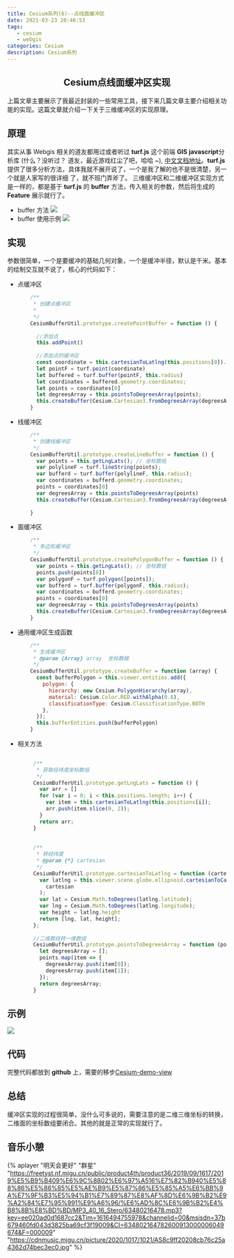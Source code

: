 ```yaml
---
title: Cesium系列(6)--点线面缓冲区
date: 2021-03-23 20:46:53
tags: 
   - cesium 
   - webgis 
categories: Cesium
description: Cesium系列
---
```


## <center>Cesium点线面缓冲区实现<center/>

上篇文章主要展示了我最近封装的一些常用工具，接下来几篇文章主要介绍相关功能的实现。这篇文章就介绍一下关于三维缓冲区的实现原理。

## 原理

其实从事 Webgis 相关的道友都用过或者听过 **turf.js** 这个前端 **GIS** **javascript**分析库 (什么？没听过？ 道友，最近游戏红尘了吧，哈哈
~), <a href='https://turfjs.fenxianglu.cn/category/' target="_blank" >中文文档地址</a>。**turf.js**  提供了很多分析方法，具体我就不展开说了，一个是我了解的也不是很清楚，另一个就是人家写的很详细
了，就不班门弄斧了。
三维缓冲区和二维缓冲区实现方式是一样的，都是基于 **turf.js** 的 **buffer** 方法，传入相关的参数，然后将生成的 **Feature** 展示就行了。

 - buffer 方法
  ![](1.png)
 - buffer 使用示例
  ![](2.png)

## 实现
参数很简单，一个是要缓冲的基础几何对象，一个是缓冲半径，默认是千米。基本的绘制交互就不说了，核心的代码如下：

 - 点缓冲区
   ```js
       /**
        * 创建点缓冲区
        * 
        */
       CesiumBufferUtil.prototype.createPointBuffer = function () {
       
         //添加点
         this.addPoint()
       
         //添加点的缓冲区
         const coordinate = this.cartesianToLatlng(this.positions[0]).slice(0, 2);
         let pointF = turf.point(coordinate)
         let buffered = turf.buffer(pointF, this.radius)
         let coordinates = buffered.geometry.coordinates;
         let points = coordinates[0]
         let degreesArray = this.pointsToDegreesArray(points);
         this.createBuffer(Cesium.Cartesian3.fromDegreesArray(degreesArray))
       }
   ```
 - 线缓冲区
   ```js
       /**
        * 创建线缓冲区
        */
       CesiumBufferUtil.prototype.createLineBuffer = function () {
         var points = this.getLngLats(); // 坐标数组
         var polylineF = turf.lineString(points);
         var bufferd = turf.buffer(polylineF, this.radius);
         var coordinates = bufferd.geometry.coordinates;
         points = coordinates[0]
         var degreesArray = this.pointsToDegreesArray(points)
         this.createBuffer(Cesium.Cartesian3.fromDegreesArray(degreesArray))
       
       }
   ```
 - 面缓冲区
   ```js
       /**
        * 多边形缓冲区
        */
       CesiumBufferUtil.prototype.createPolygonBuffer = function () {
         var points = this.getLngLats(); // 坐标数组
         points.push(points[0])
         var polygonF = turf.polygon([points]);
         var bufferd = turf.buffer(polygonF, this.radius);
         var coordinates = bufferd.geometry.coordinates;
         points = coordinates[0]
         var degreesArray = this.pointsToDegreesArray(points)
         this.createBuffer(Cesium.Cartesian3.fromDegreesArray(degreesArray))
       }
   ```
 - 通用缓冲区生成函数
   ```js
       /**
        * 生成缓冲区
        * @param {Array} array  坐标数据
        */
       CesiumBufferUtil.prototype.createBuffer = function (array) {
         const bufferPolygon = this.viewer.entities.add({
           polygon: {
             hierarchy: new Cesium.PolygonHierarchy(array),
             material: Cesium.Color.RED.withAlpha(0.6),
             classificationType: Cesium.ClassificationType.BOTH
           },
         });
         this.bufferEntities.push(bufferPolygon)
       }
   ```
 - 相关方法
   ```js
       
        /**
         * 获取经纬度坐标数组
         */
        CesiumBufferUtil.prototype.getLngLats = function () {
          var arr = []
          for (var i = 0; i < this.positions.length; i++) {
            var item = this.cartesianToLatlng(this.positions[i]);
            arr.push(item.slice(0, 2));
          }
          return arr;
        }
        
        
        /**
         * 转经纬度
         * @param {*} cartesian 
         */
        CesiumBufferUtil.prototype.cartesianToLatlng = function (cartesian) {
          var latlng = this.viewer.scene.globe.ellipsoid.cartesianToCartographic(
            cartesian
          );
          var lat = Cesium.Math.toDegrees(latlng.latitude);
          var lng = Cesium.Math.toDegrees(latlng.longitude);
          var height = latlng.height
          return [lng, lat, height];
        };
        
        //二维数组转一维数组
        CesiumBufferUtil.prototype.pointsToDegreesArray = function (points) {
          let degreesArray = [];
          points.map(item => {
            degreesArray.push(item[0]);
            degreesArray.push(item[1]);
          });
          return degreesArray;
        }
   ```

## 示例
  ![](3.png)
  
## 代码
  完整代码都放到 **github** 上，需要的移步<a href='https://github.com/JerckyLY/cesium-demo-view' target="_blank" >Cesium-demo-view</a>  

## 总结
缓冲区实现的过程很简单，没什么可多说的，需要注意的是二维三维坐标的转换，二维面的坐标数组要闭合。其他的就是正常的实现就行了。

## 音乐小憩
{% aplayer "明天会更好" "群星" "https://freetyst.nf.migu.cn/public/product4th/product36/2019/09/1617/2019%E5%B9%B409%E6%9C%8802%E6%97%A516%E7%82%B940%E5%88%86%E5%86%85%E5%AE%B9%E5%87%86%E5%85%A5%E6%BB%9A%E7%9F%B3%E5%94%B1%E7%89%87%E8%AF%8D%E6%9B%B2%E9%A2%84%E7%95%991%E9%A6%96/%E6%AD%8C%E6%9B%B2%E4%B8%8B%E8%BD%BD/MP3_40_16_Stero/63480216478.mp3?key=ee020ad0d1687cc2&Tim=1616494755978&channelid=00&msisdn=37b679460fd043d3825ba69cf3f19009&CI=634802164782600913000006049674&F=000009" "https://cdnmusic.migu.cn/picture/2020/1017/1021/AS8c9ff20208cb76c25a4362d74bec3ec0.jpg"  %}
